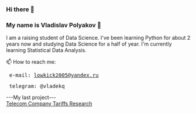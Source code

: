 ### Hi there 👋
### My name is Vladislav Polyakov &#129489;

I am a raising student of Data Science. I've been learning Python for about 2 years now and studying Data Science for a half of year.
I'm currently learning Statistical Data Analysis.

📫 How to reach me:<br>
    <pre>    e-mail: lowkick2005@yandex.ru</pre>
    <pre>    telegram: @vladekq</pre>

---<a name="My last project">My last project</a>---<br>
<a href="https://github.com/VladekQ/telecom_company_tariffs_research/blob/main/telecom_company_tariffs_research.ipynb">Telecom Company Tariffs Research</a>


<!--
**VladekQ/VladekQ** is a ✨ _special_ ✨ repository because its `README.md` (this file) appears on your GitHub profile.

Here are some ideas to get you started:

- 🔭 I’m currently working on ...
- 🌱 I’m currently learning ...
- 👯 I’m looking to collaborate on ...
- 🤔 I’m looking for help with ...
- 💬 Ask me about ...
- 📫 How to reach me: ...
- 😄 Pronouns: ...
- ⚡ Fun fact: ...
-->

